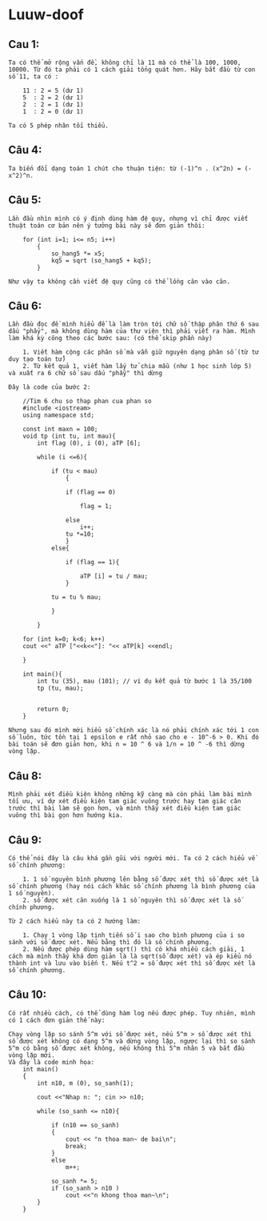 # Luuw-doof
## Cau 1:

	Ta có thể mở rộng vấn đề, không chỉ là 11 mà có thể là 100, 1000, 10000. Từ đó ta phải có 1 cách giải tổng quát hơn. Hãy bắt đầu từ con số 11, ta có :
	
		11 : 2 = 5 (dư 1)
		5  : 2 = 2 (dư 1)
		2  : 2 = 1 (dư 1)
		1  : 2 = 0 (dư 1)

	Ta có 5 phép nhân tối thiểu.
## Câu 4:

	Ta biến đổi dạng toán 1 chút cho thuận tiện: từ (-1)^n . (x^2n) = (-x^2)^n.
	
## Câu 5:
	
	Lần đầu nhìn mình có ý định dùng hàm đệ quy, nhưng vì chỉ được viết thuật toán cơ bản nên ý tưởng bài này sẽ đơn giản thôi:
		
		for (int i=1; i<= n5; i++)
			{
				so_hang5 *= x5;
				kq5 = sqrt (so_hang5 + kq5);
			}
		
	Như vậy ta không cần viết đệ quy cũng có thể lồng căn vào căn.

## Câu 6:
	
	Lần đầu đọc đề mình hiểu đề là làm tròn tới chữ số thập phân thứ 6 sau dấu "phẩy", mà không dùng hàm của thư viện thì phải viết ra hàm. Mình làm khá kỳ công theo các bước sau: (có thể skip phần này)
	
		1. Viết hàm cộng các phân số mà vẫn giữ nguyên dạng phân số (từ tư duy tạo toán tử)
		2. Từ kết quả 1, viết hàm lấy tử chia mẫu (như 1 học sinh lớp 5) và xuất ra 6 chữ số sau dấu "phẫy" thì dừng
	
	Đây là code của bước 2:
	
		//Tim 6 chu so thap phan cua phan so
		#include <iostream>
		using namespace std;

		const int maxn = 100;
		void tp (int tu, int mau){
			int flag (0), i (0), aTP [6];
	
			while (i <=6){
		
				if (tu < mau)
					{
			
					if (flag == 0)
			
						flag = 1;
				
					else 
						i++;
					tu *=10;
					}
				else{
					
					if (flag == 1){
				
						aTP [i] = tu / mau;
					}
			
				tu = tu % mau;
			
				}
				
			}
	
		for (int k=0; k<6; k++)
		cout <<" aTP ["<<k<<"]: "<< aTP[k] <<endl;
	
		}

		int main(){
			int tu (35), mau (101); // ví dụ kết quả từ bước 1 là 35/100
			tp (tu, mau);
	
	
			return 0;
		}
	
	Nhưng sau đó mình mới hiểu số chính xác là nó phải chính xác tới 1 con số luôn, tức tồn tại 1 epsilon e rất nhỏ sao cho e - 10^-6 > 0. Khi đó bài toán sẽ đơn giản hơn, khi n = 10 ^ 6 và 1/n = 10 ^ -6 thì dừng vòng lặp.

## Câu 8:

	Mình phải xét điều kiện không những kỹ càng mà còn phải làm bài mình tối ưu, ví dự xét điều kiện tam giác vuông trước hay tam giác cân trước thì bài làm sẽ gọn hơn, và mình thấy xét điều kiện tam giác vuông thì bài gọn hơn hướng kia.

## Câu 9:

	Có thể nói đây là câu khá gần gũi với người mới. Ta có 2 cách hiểu về số chính phương:
	
		1. 1 số nguyên bình phương lên bằng số được xét thì số được xét là số chính phương (hay nói cách khác số chính phương là bình phương của 1 số nguyên).
		2. số được xét căn xuống là 1 số nguyên thì số được xét là số chính phương.
	
	Từ 2 cách hiểu này ta có 2 hướng làm:
	
		1. Chạy 1 vòng lặp tịnh tiến số i sao cho bình phương của i so sánh với số được xét. Nếu bằng thì đó là số chính phương.
		2. Nếu được phép dùng hàm sqrt() thì có khá nhiều cách giải, 1 cách mà mình thấy khá đơn giản là là sqrt(số được xét) và ép kiểu nó thành int và lưu vào biến t. Nếu t^2 = số được xét thì số được xét là số chính phương.
		
## Câu 10:
	
	Có rất nhiều cách, có thể dùng hàm log nếu được phép. Tuy nhiên, mình có 1 cách đơn giản thế này:
	
	Chạy vòng lặp so sánh 5^m với số được xét, nếu 5^m > số được xét thì số được xét không có dạng 5^m và dừng vòng lặp, ngược lại thì so sánh 5^m có bằng số được xét không, nếu không thì 5^m nhân 5 và bắt đầu vòng lặp mới.
	Và đây là code minh họa:
		int main()
		{
			int n10, m (0), so_sanh(1);
		
			cout <<"Nhap n: "; cin >> n10;
			
			while (so_sanh <= n10){
				
				if (n10 == so_sanh)
				{
					cout << "n thoa man~ de bai\n";
					break; 
				}
				else 
					m++;
				
				so_sanh *= 5; 
				if (so_sanh > n10 )
					cout <<"n khong thoa man~\n";
			}
		}
















